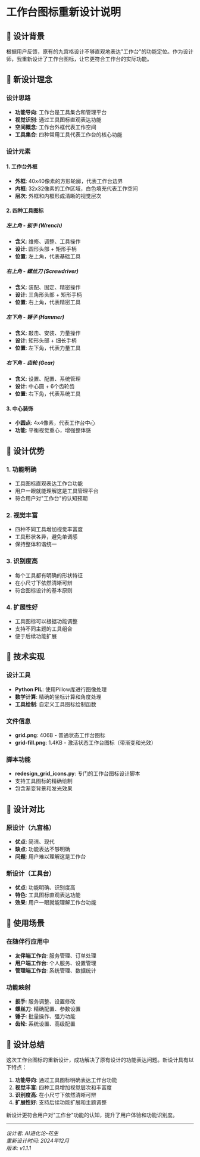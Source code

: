 # 工作台图标重新设计说明

## 🔧 设计背景

根据用户反馈，原有的九宫格设计不够直观地表达"工作台"的功能定位。作为设计师，我重新设计了工作台图标，让它更符合工作台的实际功能。

## 🎨 新设计理念

### 设计思路
- **功能导向**: 工作台是工具集合和管理平台
- **视觉识别**: 通过工具图标直观表达功能
- **空间概念**: 工作台外框代表工作空间
- **工具集合**: 四种常用工具代表工作台的核心功能

### 设计元素

#### 1. 工作台外框
- **外框**: 40x40像素的方形轮廓，代表工作台边界
- **内框**: 32x32像素的工作区域，白色填充代表工作空间
- **层次**: 外框和内框形成清晰的视觉层次

#### 2. 四种工具图标

##### 左上角 - 扳手 (Wrench)
- **含义**: 维修、调整、工具操作
- **设计**: 圆形头部 + 矩形手柄
- **位置**: 左上角，代表基础工具

##### 右上角 - 螺丝刀 (Screwdriver)
- **含义**: 装配、固定、精密操作
- **设计**: 三角形头部 + 矩形手柄
- **位置**: 右上角，代表精密工具

##### 左下角 - 锤子 (Hammer)
- **含义**: 敲击、安装、力量操作
- **设计**: 矩形头部 + 细长手柄
- **位置**: 左下角，代表力量工具

##### 右下角 - 齿轮 (Gear)
- **含义**: 设置、配置、系统管理
- **设计**: 中心圆 + 6个齿轮齿
- **位置**: 右下角，代表系统工具

#### 3. 中心装饰
- **小圆点**: 4x4像素，代表工作台中心
- **功能**: 平衡视觉重心，增强整体感

## 🎯 设计优势

### 1. 功能明确
- 工具图标直观表达工作台功能
- 用户一眼就能理解这是工具管理平台
- 符合用户对"工作台"的认知预期

### 2. 视觉丰富
- 四种不同工具增加视觉丰富度
- 工具形状各异，避免单调感
- 保持整体和谐统一

### 3. 识别度高
- 每个工具都有明确的形状特征
- 在小尺寸下依然清晰可辨
- 符合图标设计的基本原则

### 4. 扩展性好
- 工具图标可以根据功能调整
- 支持不同主题的工具组合
- 便于后续功能扩展

## 📱 技术实现

### 设计工具
- **Python PIL**: 使用Pillow库进行图像处理
- **数学计算**: 精确的坐标计算和角度处理
- **工具绘制**: 自定义工具图标绘制函数

### 文件信息
- **grid.png**: 406B - 普通状态工作台图标
- **grid-fill.png**: 1.4KB - 激活状态工作台图标（带渐变和光效）

### 脚本功能
- **redesign_grid_icons.py**: 专门的工作台图标设计脚本
- 支持工具图标的精确绘制
- 包含渐变背景和发光效果

## 🔄 设计对比

### 原设计（九宫格）
- **优点**: 简洁、现代
- **缺点**: 功能表达不够明确
- **问题**: 用户难以理解这是工作台

### 新设计（工具台）
- **优点**: 功能明确、识别度高
- **特色**: 工具图标直观表达功能
- **效果**: 用户一眼就能理解工作台功能

## 🚀 使用场景

### 在随伴行应用中
- **友伴端工作台**: 服务管理、订单处理
- **用户端工作台**: 个人服务、设置管理
- **管理端工作台**: 系统管理、数据统计

### 功能映射
- **扳手**: 服务调整、设置修改
- **螺丝刀**: 精确配置、参数设置
- **锤子**: 批量操作、强力功能
- **齿轮**: 系统设置、高级配置

## 📝 设计总结

这次工作台图标的重新设计，成功解决了原有设计的功能表达问题。新设计具有以下特点：

1. **功能导向**: 通过工具图标明确表达工作台功能
2. **视觉丰富**: 四种工具增加视觉层次和丰富度
3. **识别度高**: 在小尺寸下依然清晰可辨
4. **扩展性好**: 支持后续功能扩展和主题调整

新设计更符合用户对"工作台"功能的认知，提升了用户体验和功能识别度。

---

*设计者: AI进化论-花生*  
*重新设计时间: 2024年12月*  
*版本: v1.1.1* 